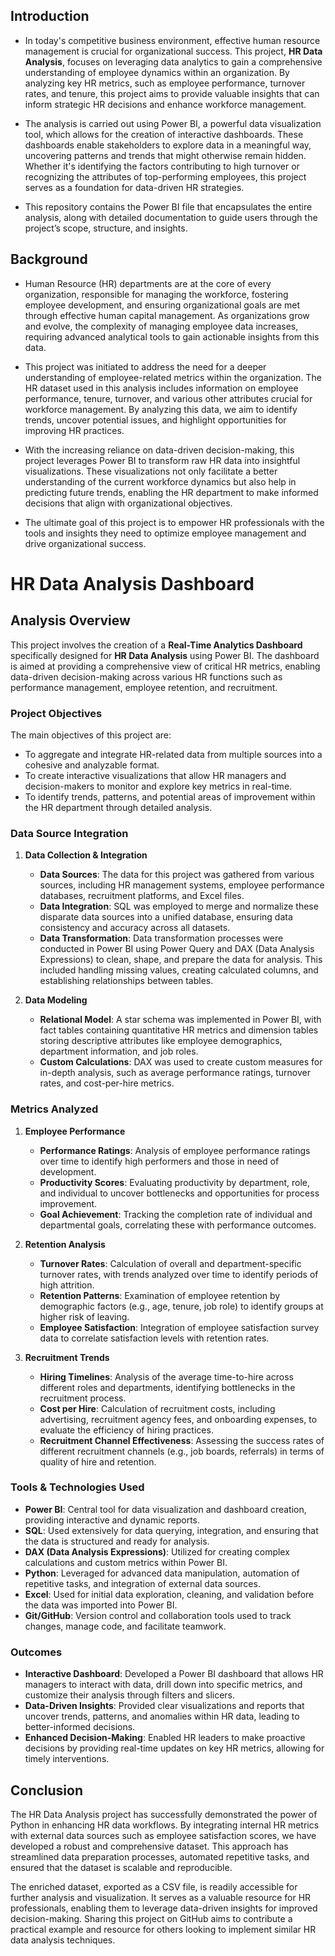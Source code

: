 ## Introduction

- In today's competitive business environment, effective human resource management is crucial for organizational success. This project, **HR Data Analysis**, focuses on leveraging data analytics to gain a comprehensive understanding of employee dynamics within an organization. By analyzing key HR metrics, such as employee performance, turnover rates, and tenure, this project aims to provide valuable insights that can inform strategic HR decisions and enhance workforce management.

- The analysis is carried out using Power BI, a powerful data visualization tool, which allows for the creation of interactive dashboards. These dashboards enable stakeholders to explore data in a meaningful way, uncovering patterns and trends that might otherwise remain hidden. Whether it's identifying the factors contributing to high turnover or recognizing the attributes of top-performing employees, this project serves as a foundation for data-driven HR strategies.

- This repository contains the Power BI file that encapsulates the entire analysis, along with detailed documentation to guide users through the project’s scope, structure, and insights.

## Background

- Human Resource (HR) departments are at the core of every organization, responsible for managing the workforce, fostering employee development, and ensuring organizational goals are met through effective human capital management. As organizations grow and evolve, the complexity of managing employee data increases, requiring advanced analytical tools to gain actionable insights from this data.

- This project was initiated to address the need for a deeper understanding of employee-related metrics within the organization. The HR dataset used in this analysis includes information on employee performance, tenure, turnover, and various other attributes crucial for workforce management. By analyzing this data, we aim to identify trends, uncover potential issues, and highlight opportunities for improving HR practices.

- With the increasing reliance on data-driven decision-making, this project leverages Power BI to transform raw HR data into insightful visualizations. These visualizations not only facilitate a better understanding of the current workforce dynamics but also help in predicting future trends, enabling the HR department to make informed decisions that align with organizational objectives.

- The ultimate goal of this project is to empower HR professionals with the tools and insights they need to optimize employee management and drive organizational success.

# HR Data Analysis Dashboard

## Analysis Overview

This project involves the creation of a **Real-Time Analytics Dashboard** specifically designed for **HR Data Analysis** using Power BI. The dashboard is aimed at providing a comprehensive view of critical HR metrics, enabling data-driven decision-making across various HR functions such as performance management, employee retention, and recruitment.

### Project Objectives
The main objectives of this project are:
- To aggregate and integrate HR-related data from multiple sources into a cohesive and analyzable format.
- To create interactive visualizations that allow HR managers and decision-makers to monitor and explore key metrics in real-time.
- To identify trends, patterns, and potential areas of improvement within the HR department through detailed analysis.

### Data Source Integration

1. **Data Collection & Integration**
   - **Data Sources**: The data for this project was gathered from various sources, including HR management systems, employee performance databases, recruitment platforms, and Excel files.
   - **Data Integration**: SQL was employed to merge and normalize these disparate data sources into a unified database, ensuring data consistency and accuracy across all datasets.
   - **Data Transformation**: Data transformation processes were conducted in Power BI using Power Query and DAX (Data Analysis Expressions) to clean, shape, and prepare the data for analysis. This included handling missing values, creating calculated columns, and establishing relationships between tables.

2. **Data Modeling**
   - **Relational Model**: A star schema was implemented in Power BI, with fact tables containing quantitative HR metrics and dimension tables storing descriptive attributes like employee demographics, department information, and job roles.
   - **Custom Calculations**: DAX was used to create custom measures for in-depth analysis, such as average performance ratings, turnover rates, and cost-per-hire metrics.

### Metrics Analyzed

1. **Employee Performance**
   - **Performance Ratings**: Analysis of employee performance ratings over time to identify high performers and those in need of development.
   - **Productivity Scores**: Evaluating productivity by department, role, and individual to uncover bottlenecks and opportunities for process improvement.
   - **Goal Achievement**: Tracking the completion rate of individual and departmental goals, correlating these with performance outcomes.

2. **Retention Analysis**
   - **Turnover Rates**: Calculation of overall and department-specific turnover rates, with trends analyzed over time to identify periods of high attrition.
   - **Retention Patterns**: Examination of employee retention by demographic factors (e.g., age, tenure, job role) to identify groups at higher risk of leaving.
   - **Employee Satisfaction**: Integration of employee satisfaction survey data to correlate satisfaction levels with retention rates.

3. **Recruitment Trends**
   - **Hiring Timelines**: Analysis of the average time-to-hire across different roles and departments, identifying bottlenecks in the recruitment process.
   - **Cost per Hire**: Calculation of recruitment costs, including advertising, recruitment agency fees, and onboarding expenses, to evaluate the efficiency of hiring practices.
   - **Recruitment Channel Effectiveness**: Assessing the success rates of different recruitment channels (e.g., job boards, referrals) in terms of quality of hire and retention.

### Tools & Technologies Used

- **Power BI**: Central tool for data visualization and dashboard creation, providing interactive and dynamic reports.
- **SQL**: Used extensively for data querying, integration, and ensuring that the data is structured and ready for analysis.
- **DAX (Data Analysis Expressions)**: Utilized for creating complex calculations and custom metrics within Power BI.
- **Python**: Leveraged for advanced data manipulation, automation of repetitive tasks, and integration of external data sources.
- **Excel**: Used for initial data exploration, cleaning, and validation before the data was imported into Power BI.
- **Git/GitHub**: Version control and collaboration tools used to track changes, manage code, and facilitate teamwork.

### Outcomes

- **Interactive Dashboard**: Developed a Power BI dashboard that allows HR managers to interact with data, drill down into specific metrics, and customize their analysis through filters and slicers.
- **Data-Driven Insights**: Provided clear visualizations and reports that uncover trends, patterns, and anomalies within HR data, leading to better-informed decisions.
- **Enhanced Decision-Making**: Enabled HR leaders to make proactive decisions by providing real-time updates on key HR metrics, allowing for timely interventions.
## Conclusion

The HR Data Analysis project has successfully demonstrated the power of Python in enhancing HR data workflows. By integrating internal HR metrics with external data sources such as employee satisfaction scores, we have developed a robust and comprehensive dataset. This approach has streamlined data preparation processes, automated repetitive tasks, and ensured that the dataset is scalable and reproducible.

The enriched dataset, exported as a CSV file, is readily accessible for further analysis and visualization. It serves as a valuable resource for HR professionals, enabling them to leverage data-driven insights for improved decision-making. Sharing this project on GitHub aims to contribute a practical example and resource for others looking to implement similar HR data analysis techniques.



